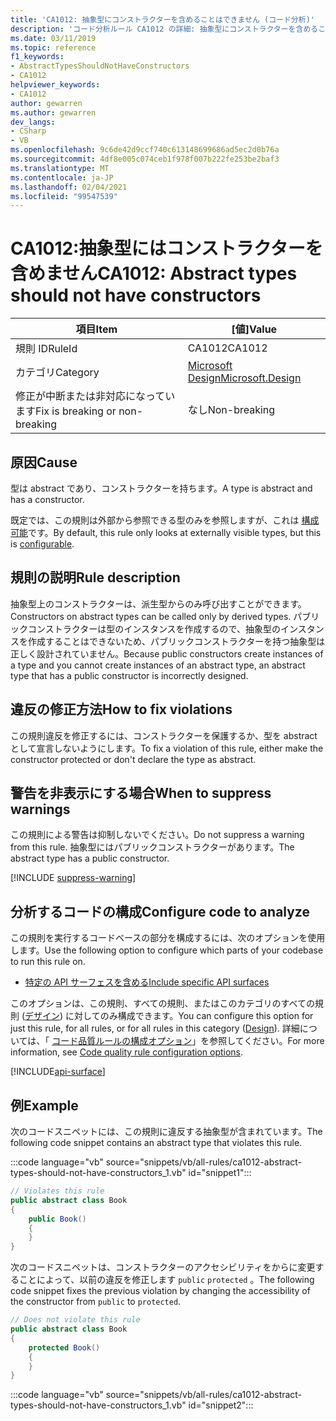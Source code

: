```yaml
---
title: 'CA1012: 抽象型にコンストラクターを含めることはできません (コード分析)'
description: 'コード分析ルール CA1012 の詳細: 抽象型にコンストラクターを含めることはできません'
ms.date: 03/11/2019
ms.topic: reference
f1_keywords:
- AbstractTypesShouldNotHaveConstructors
- CA1012
helpviewer_keywords:
- CA1012
author: gewarren
ms.author: gewarren
dev_langs:
- CSharp
- VB
ms.openlocfilehash: 9c6de42d9ccf740c613148699686ad5ec2d0b76a
ms.sourcegitcommit: 4df8e005c074ceb1f978f007b222fe253be2baf3
ms.translationtype: MT
ms.contentlocale: ja-JP
ms.lasthandoff: 02/04/2021
ms.locfileid: "99547539"
---
```

# <a name="ca1012-abstract-types-should-not-have-constructors"></a><span data-ttu-id="5b761-103">CA1012:抽象型にはコンストラクターを含めません</span><span class="sxs-lookup"><span data-stu-id="5b761-103">CA1012: Abstract types should not have constructors</span></span>

| <span data-ttu-id="5b761-104">項目</span><span class="sxs-lookup"><span data-stu-id="5b761-104">Item</span></span>                                     | <span data-ttu-id="5b761-105">[値]</span><span class="sxs-lookup"><span data-stu-id="5b761-105">Value</span></span>            |
|------------------------------------------|------------------|
| <span data-ttu-id="5b761-106">規則 ID</span><span class="sxs-lookup"><span data-stu-id="5b761-106">RuleId</span></span>                                   | <span data-ttu-id="5b761-107">CA1012</span><span class="sxs-lookup"><span data-stu-id="5b761-107">CA1012</span></span>           |
| <span data-ttu-id="5b761-108">カテゴリ</span><span class="sxs-lookup"><span data-stu-id="5b761-108">Category</span></span>                                 | [<span data-ttu-id="5b761-109">Microsoft Design</span><span class="sxs-lookup"><span data-stu-id="5b761-109">Microsoft.Design</span></span>](design-warnings.md) |
| <span data-ttu-id="5b761-110">修正が中断または非対応になっています</span><span class="sxs-lookup"><span data-stu-id="5b761-110">Fix is breaking or non-breaking</span></span> | <span data-ttu-id="5b761-111">なし</span><span class="sxs-lookup"><span data-stu-id="5b761-111">Non-breaking</span></span>     |

## <a name="cause"></a><span data-ttu-id="5b761-112">原因</span><span class="sxs-lookup"><span data-stu-id="5b761-112">Cause</span></span>

<span data-ttu-id="5b761-113">型は abstract であり、コンストラクターを持ちます。</span><span class="sxs-lookup"><span data-stu-id="5b761-113">A type is abstract and has a constructor.</span></span>

<span data-ttu-id="5b761-114">既定では、この規則は外部から参照できる型のみを参照しますが、これは [構成可能](#configure-code-to-analyze)です。</span><span class="sxs-lookup"><span data-stu-id="5b761-114">By default, this rule only looks at externally visible types, but this is [configurable](#configure-code-to-analyze).</span></span>

## <a name="rule-description"></a><span data-ttu-id="5b761-115">規則の説明</span><span class="sxs-lookup"><span data-stu-id="5b761-115">Rule description</span></span>

<span data-ttu-id="5b761-116">抽象型上のコンストラクターは、派生型からのみ呼び出すことができます。</span><span class="sxs-lookup"><span data-stu-id="5b761-116">Constructors on abstract types can be called only by derived types.</span></span> <span data-ttu-id="5b761-117">パブリックコンストラクターは型のインスタンスを作成するので、抽象型のインスタンスを作成することはできないため、パブリックコンストラクターを持つ抽象型は正しく設計されていません。</span><span class="sxs-lookup"><span data-stu-id="5b761-117">Because public constructors create instances of a type and you cannot create instances of an abstract type, an abstract type that has a public constructor is incorrectly designed.</span></span>

## <a name="how-to-fix-violations"></a><span data-ttu-id="5b761-118">違反の修正方法</span><span class="sxs-lookup"><span data-stu-id="5b761-118">How to fix violations</span></span>

<span data-ttu-id="5b761-119">この規則違反を修正するには、コンストラクターを保護するか、型を abstract として宣言しないようにします。</span><span class="sxs-lookup"><span data-stu-id="5b761-119">To fix a violation of this rule, either make the constructor protected or don't declare the type as abstract.</span></span>

## <a name="when-to-suppress-warnings"></a><span data-ttu-id="5b761-120">警告を非表示にする場合</span><span class="sxs-lookup"><span data-stu-id="5b761-120">When to suppress warnings</span></span>

<span data-ttu-id="5b761-121">この規則による警告は抑制しないでください。</span><span class="sxs-lookup"><span data-stu-id="5b761-121">Do not suppress a warning from this rule.</span></span> <span data-ttu-id="5b761-122">抽象型にはパブリックコンストラクターがあります。</span><span class="sxs-lookup"><span data-stu-id="5b761-122">The abstract type has a public constructor.</span></span>

[!INCLUDE [suppress-warning](../../../../includes/code-analysis/suppress-warning.md)]

## <a name="configure-code-to-analyze"></a><span data-ttu-id="5b761-123">分析するコードの構成</span><span class="sxs-lookup"><span data-stu-id="5b761-123">Configure code to analyze</span></span>

<span data-ttu-id="5b761-124">この規則を実行するコードベースの部分を構成するには、次のオプションを使用します。</span><span class="sxs-lookup"><span data-stu-id="5b761-124">Use the following option to configure which parts of your codebase to run this rule on.</span></span>

- [<span data-ttu-id="5b761-125">特定の API サーフェスを含める</span><span class="sxs-lookup"><span data-stu-id="5b761-125">Include specific API surfaces</span></span>](#include-specific-api-surfaces)

<span data-ttu-id="5b761-126">このオプションは、この規則、すべての規則、またはこのカテゴリのすべての規則 ([デザイン](design-warnings.md)) に対してのみ構成できます。</span><span class="sxs-lookup"><span data-stu-id="5b761-126">You can configure this option for just this rule, for all rules, or for all rules in this category ([Design](design-warnings.md)).</span></span> <span data-ttu-id="5b761-127">詳細については、「 [コード品質ルールの構成オプション](../code-quality-rule-options.md)」を参照してください。</span><span class="sxs-lookup"><span data-stu-id="5b761-127">For more information, see [Code quality rule configuration options](../code-quality-rule-options.md).</span></span>

[!INCLUDE[api-surface](~/includes/code-analysis/api-surface.md)]

## <a name="example"></a><span data-ttu-id="5b761-128">例</span><span class="sxs-lookup"><span data-stu-id="5b761-128">Example</span></span>

<span data-ttu-id="5b761-129">次のコードスニペットには、この規則に違反する抽象型が含まれています。</span><span class="sxs-lookup"><span data-stu-id="5b761-129">The following code snippet contains an abstract type that violates this rule.</span></span>

:::code language="vb" source="snippets/vb/all-rules/ca1012-abstract-types-should-not-have-constructors_1.vb" id="snippet1":::

```csharp
// Violates this rule
public abstract class Book
{
    public Book()
    {
    }
}
```

<span data-ttu-id="5b761-130">次のコードスニペットは、コンストラクターのアクセシビリティをからに変更することによって、以前の違反を修正します `public` `protected` 。</span><span class="sxs-lookup"><span data-stu-id="5b761-130">The following code snippet fixes the previous violation by changing the accessibility of the constructor from `public` to `protected`.</span></span>

```csharp
// Does not violate this rule
public abstract class Book
{
    protected Book()
    {
    }
}
```

:::code language="vb" source="snippets/vb/all-rules/ca1012-abstract-types-should-not-have-constructors_1.vb" id="snippet2":::
